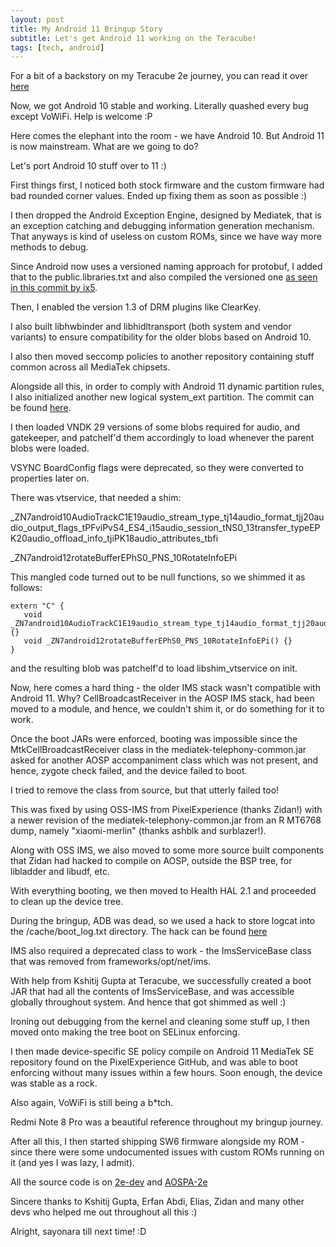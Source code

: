 ```yaml
---
layout: post
title: My Android 11 Bringup Story
subtitle: Let's get Android 11 working on the Teracube!
tags: [tech, android]
---
```


For a bit of a backstory on my Teracube 2e journey, you can read it over [here](https://malvi.ml/blog/2021-04-22-the-teracube-2e/)

Now, we got Android 10 stable and working. Literally quashed every bug except VoWiFi. Help is welcome :P

Here comes the elephant into the room - we have Android 10. But Android 11 is now mainstream.
What are we going to do?

Let's port Android 10 stuff over to 11 :)

First things first, I noticed both stock firmware and the custom firmware had bad rounded corner values. Ended up fixing them as soon as possible :)

I then dropped the Android Exception Engine, designed by Mediatek, that is an exception catching and debugging information generation mechanism. That anyways is kind of useless on custom ROMs, since we have way more methods to debug.

Since Android now uses a versioned naming approach for protobuf, I added that to the public.libraries.txt and also compiled the versioned one [as seen in this commit by ix5](https://github.com/2e-dev/android_device_teracube_2e/commit/23cc5156e45c441e2263b8af6172d73f2cad17e9).

Then, I enabled the version 1.3 of DRM plugins like ClearKey.

I also built libhwbinder and libhidltransport (both system and vendor variants) to ensure compatibility for the older blobs based on Android 10.

I also then moved seccomp policies to another repository containing stuff common across all MediaTek chipsets.

Alongside all this, in order to comply with Android 11 dynamic partition rules, I also initialized another new logical system_ext partition. The commit can be found [here](https://github.com/2e-dev/android_device_teracube_2e/commit/964e4bd62b0facacf58f2553d25bb74682401005).

I then loaded VNDK 29 versions of some blobs required for audio, and gatekeeper, and patchelf'd them accordingly to load whenever the parent blobs were loaded.

VSYNC BoardConfig flags were deprecated, so they were converted to properties later on.

There was vtservice, that needed a shim: 

_ZN7android10AudioTrackC1E19audio_stream_type_tj14audio_format_tjj20audio_output_flags_tPFviPvS4_ES4_i15audio_session_tNS0_13transfer_typeEPK20audio_offload_info_tjiPK18audio_attributes_tbfi

_ZN7android12rotateBufferEPhS0_PNS_10RotateInfoEPi

This mangled code turned out to be null functions, so we shimmed it as follows:

```
extern "C" {
   void _ZN7android10AudioTrackC1E19audio_stream_type_tj14audio_format_tjj20audio_output_flags_tPFviPvS4_ES4_i15audio_session_tNS0_13transfer_typeEPK20audio_offload_info_tjiPK18audio_attributes_tbfi() {}
   void _ZN7android12rotateBufferEPhS0_PNS_10RotateInfoEPi() {}
}
```

and the resulting blob was patchelf'd to load libshim_vtservice on init.

Now, here comes a hard thing - the older IMS stack wasn't compatible with Android 11.
Why?
CellBroadcastReceiver in the AOSP IMS stack, had been moved to a module, and hence, we couldn't shim it, or do something for it to work.

Once the boot JARs were enforced, booting was impossible since the MtkCellBroadcastReceiver class in the mediatek-telephony-common.jar asked for another AOSP accompaniment class which was not present, and hence, zygote check failed, and the device failed to boot.

I tried to remove the class from source, but that utterly failed too!

This was fixed by using OSS-IMS from PixelExperience (thanks Zidan!) with a newer revision of the mediatek-telephony-common.jar from an R MT6768 dump, namely "xiaomi-merlin" (thanks ashblk and surblazer!).

Along with OSS IMS, we also moved to some more source built components that Zidan had hacked to compile on AOSP, outside the BSP tree, for libladder and libudf, etc.

With everything booting, we then moved to Health HAL 2.1 and proceeded to clean up the device tree. 

During the bringup, ADB was dead, so we used a hack to store logcat into the /cache/boot_log.txt directory. The hack can be found [here](https://github.com/2e-dev/android_device_teracube_2e/commit/7954be203632011cdf55e333e1a0379cfcc9d3ce)

IMS also required a deprecated class to work - the ImsServiceBase class that was removed from frameworks/opt/net/ims.

With help from Kshitij Gupta at Teracube, we successfully created a boot JAR that had all the contents of ImsServiceBase, and was accessible globally throughout system. And hence that got shimmed as well :)

Ironing out debugging from the kernel and cleaning some stuff up, I then moved onto making the tree boot on SELinux enforcing. 

I then made device-specific SE policy compile on Android 11 MediaTek SE repository found on the PixelExperience GitHub, and was able to boot enforcing without many issues within a few hours. Soon enough, the device was stable as a rock.

Also again, VoWiFi is still being a b*tch.

Redmi Note 8 Pro was a beautiful reference throughout my bringup journey. 

After all this, I then started shipping SW6 firmware alongside my ROM - since there were some undocumented issues with custom ROMs running on it (and yes I was lazy, I admit). 

All the source code is on [2e-dev](https://github.com/2e-dev) and [AOSPA-2e](https://github.com/AOSPA-2e)

Sincere thanks to Kshitij Gupta, Erfan Abdi, Elias, Zidan and many other devs who helped me out throughout all this :)

Alright, sayonara till next time! :D
